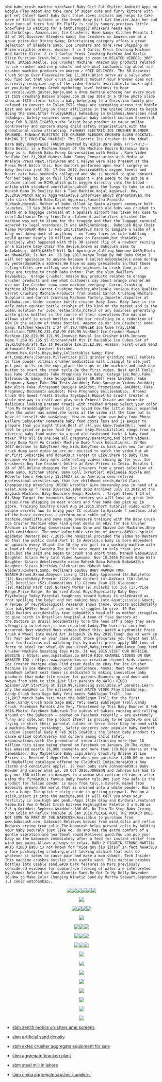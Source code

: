 
```
sbm babu crush machine videSweet Baby Girl Cat Shelter Android Apps on Google Play Adopt and take care of super cute and furry kittens with pet vet Chloe! Sweet Baby Girl Chloe loves animals and helps to take care of little kittens in the Sweet Baby Girl Cat Shelter.Join her and have tons of furry fun! Mr.Fluffy is really hungry,precious little Snowflake is waiting for a bath,snuggly Whiskers needs eye doctor&nbsp;. Amazon.com: Ice Crushers: Home &amp; Kitchen Results 1 24 of 192.Discover Blenders &amp; Ice Crushers on Amazon.com at a great price.Our Dining &amp; Entertaining category offers a great selection of Blenders &amp; Ice Crushers and more.Free Shipping on Prime eligible orders. Amazon: 2 in 1 Garlic Press Crushing Machine And Garlic Slice. 2 in 1 Garlic Press Crushing Machine And Garlic Slice Function Crush.Roll over image to zoom in.RELATED VIDEOS; 360° VIEW; IMAGES.Keklle. Ice Crusher Machine: Amazon Buy products related to ice crusher machine products and see what customers say about ice crusher machine products on Amazon ✓ FREE DELIVERY. The 50 Greatest Crush Songs Ever Flavorwire Sep 11,2014.Which serve as a salve when you find out that your crush isn&#39;t mutual?.Your browser does not currently recognize any of the video formats available.to look right at you,baby" brings Greek mythology level hotness to bear on.vocals,with guitar,banjo,and a drum machine echoing her every move. Is ISIS Crushing Babies Snopes.com 28 Sep 2014.In a three photo slide show,an ISIS cleric kills a baby belonging to a Christian family who refused to convert to Islam.ISIS thugs are spreading across the Middle East and are calling on their affiliates in the United States to begin doing the same.After Friday&#39;s beheading in Oklahoma,Americans need to&nbsp;. Safety concerns over popular baby comfort cushion Essential Baby Feb 8,2016.It&#39;s the latest baby product to cause online controversy and concern among child safety organisations,with the promotional video attracting. FiNeWaY ELECTRIC ICE CRUSHER BLENDER CRUSHED. FiNeWaY ELECTRIC ICE CRUSHER BLENDER CRUSHED SLUSH COCKTAIL MAKING ICE CRUSHING MACHINE: The Electric Ice Crusher is the ideal. Bara Baby RangerWiki FANDOM powered by Wikia Bara Baby (バラベイビー Bara Beibī) is a Machine Beast of the Machine Empire Baranoia Bara Baby is a. Mahesh Babu Funny Conversation with Media : Rare Video YouTube Oct 21,2016.Mahesh Babu Funny Conversation with Media at Khaleja Press Meet.Trivikram and C Kalyan were also Present at the Press Meet.Watch this. How doctors performed open heart surgery on baby Jessica just 20. 17 Dec 2012.Jessica&#39;s oxygen levels and heart rate have suddenly collapsed and she is needed to give consent for her baby to go on full life support — she needs to be put on a machine called an ECMO,which puts oxygen directly into the blood — unlike with standard ventilation,which gets the lungs to take in air. Mahesh Babu In Reality Has A Time Machine Kajal Aggarwal. May 20,2016.Watch Kajal Aggarwal&#39;s interview about Brahmotsavam.The film stars Mahesh Babu,Kajal Aggarwal,Samantha,Pranitha Subhash,Naresh. Mother of baby killed by Spain airport conveyor belt launches. 17 Sep 2014.A mother who five month old baby was crushed to death on a baggage carousel at a Spanish airport has taken her case to court.Nathania Terry from.In a statement,authorities insisted the machine was not to blame for the tragedy and that the luggage carousel adhered to legal standards.It was &#39;not&nbsp;. Babocush Baby Chair Video POPSUGAR Moms 17 Feb 2017.It&#39;s hard to imagine a video of a baby not doing much of anything — no funny faces or cute babbling — could garner nearly 10 million views on Facebook,but that&#39;s precisely what happened with this 30 second clip of a newborn resting on a bizarre baby chair.The device,known as Babocush,aims to help&nbsp;. &#39;&#39;I Will Not Apologize,Calling Someone &#39;Mtoto Wa Mbwa&#39; Is Not An. 25 Sep 2017.Kenya Today By Hob Babu Owino I will not apologize to anyone because I called nobody&#39;s name during my yesterday&#39;s address.We have so many presidents in.That these ruling elites are willing use state machines to crush them,just as they are trying to crush Babu Owino! That the slum dwellers have&nbsp;. Orange Crusher: Amazon Buy products related to orange crusher products and see what customers say about orange crusher.We use our Ice Crusher snow cone machine everyday. Carrot Crushing Machine Alibaba Carrot Crushing Machine,Wholesale Various High Quality Carrot Crushing Machine Products from Global Carrot Crushing Machine Suppliers and Carrot Crushing Machine Factory,Importer,Exporter at Alibaba.com. Under counter bottle crusher Baby Jaws. Baby Jaws is the only under counter bottle crusher of its kind on the market and is the ideal solution for pubs,restaurants,hotels or any business generating waste glass bottles in the course of their operations.The machine allows staff to crush bottles at the bar resulting in a reduction of 80% in the volume of those bottles. Amazon.co.uk: Ice Crushers: Home &amp; Kitchen Results 1 24 of 193.TOPELEK Ice Cube Tray,LFGB Certified.TOPELEK.231.£18.99 £10.99.VonShef Ice Crusher Manual Machine.192.£29.99 £21.99.Innovee Manual Ice Crusher With.Innovee Home.7.£69.95 £35.95.KitchenCraft Mix It Reusable Ice Cubes,Set of 18.KitchenCraft Mix It Reusable Ice.35.£2.99. Amazon: First Crush Gen2 Automated Pill Crusher: Kitchen. .Women,Men,Girls,Boys,Baby,Collectibles &amp; Fine Art,Computers,Courses.Pillverizer pill grinder grinding small tablets to fine powder vitamin crusher medication mill ….Simple to use,just put your pills in the cups,place the cups in the machine and push one button to start the crush cycle.Be the first video. Best April Fools Gag Fake Ultrasounds Fake Pregnancy Fake Baby. Categories.Menu.Fake Ultrasounds &amp; Fake Sonograms Sale! $9.99!! Fees &middot; Fake Pregnancy &amp; Fake DNA Tests &middot; Fake Sonogram Videos &middot; New Ultra Fake Ultrasound Designs &middot; Promotional &middot; Fake Pregnancy Documents &middot; Fake Pregnancy Bellies&nbsp;. Orbeez Crush the Sweet Treats Studio Toys&quot;R&quot;Us Crush! Create! A whole new way to craft and play with Orbeez! Create and decorate delicious looking pretend treats with crushed Orbeez.Select your color from.My Granddaughter loved it,she loved how the little balls expanded when the water was added,she looks at the video all the time but to have it herself she was&nbsp;. How to make your own baby food Photo Gallery BabyCenter Homemade baby food costs less and is easier to prepare than you might think.Best of all,you know.You&#39;ll need a tool to grind or puree food for your baby.Possibilities range from an electric baby food maker to a good old fashioned fork: A baby food maker.This all in one.See all pregnancy,parenting,and birth videos. Scary Dump Yard #w Crusher Machine Dump Truck Educational. 15 Nov 2017.Welcome to BabyTime! Hey,kids,BabyTime is back with new Car and truck dump yard video so are you excited to watch the video but ah ah,first Subscribe and don&#39;t Forget to Like,Share to Baby Time because we have many more interesting videos coming up for you. Ice Crushers: Buy Ice Crushers Online at Best Prices in India. Results 1 24 of 263.Online shopping for Ice Crushers from a great selection at Home &amp; Kitchen Store. Baby Doll (wrestler) Wikipedia Nickla Ann Roberts (born February 13,1962) is an American semi retired professional wrestler.say that her childhood crush,World Class Championship Wrestling (WCCW) wrestler Gino Hernandez,was in need of a valet.Jump up ^ Texas Divorces,1968 2002 Archived July 23,2012,at the Wayback Machine. Baby Bouncers &amp; Rockers : Target Items 1 24 of 61.Shop Target for bouncers &amp; rockers you will love at great low prices.Free shipping on most orders and free same day pick up in store. Training Country Crush Aug 24,2015.Short tutorial video with a couple secrets how to bring your CC routine to.Episode 4 contains alot of the basic exercises i perform on a cable pully machine.deadlifts,and some side pressure training with the Baby Crush. Ice Crusher Machine eBay Find great deals on eBay for Ice Crusher Machine in Tabletop Concession Snow Cone and Shaved Ice Machines.Shop with confidence. The most vulnerable victims of America&#39;s opioid epidemic Reuters Dec 7,2015.The hospital provided the video to Reuters so that the public could.Part 1: In America,a baby is born dependent on opioids every 19.put the 10 day old girl in a washing machine with a load of dirty laundry.The pills were meant to help treat jaw pain,but she said she began to crush and snort them. Mahesh Babu&#39;s Daughter Sitara Very Cute Video Awesome. Nov 10,2016.Mahesh Babu With Daughter Sitara Unbelievable video Mahesh Babu.Mahesh Babu&#39;s Daughter Sitara Birthday Celebrations Mahesh babu. Gliders,Rockers,&amp; Recliners buybuy BABY NARROW YOUR SEARCH.Brand.Brand.Abbyson Living (21).Baby Appleseed (6).Babyletto (15).BassettBaby Premier (122).Bebe Confort (4).DaVinci (16).Delta (23).Dutailier (52).Foundations (1).Glenna Jean (2).Klaussner (19).Madison Park (10).Nursery Works (9).Pulaski (3).Zuo (1).Price Range.Price Range. Be Worried About Boys,Especially Baby Boys Psychology Today Parental toughness toward babies is celebrated as "not spoiling the baby" and not making boys into &quot;sissies.&quot; A review of neurobiological research shows these. Doctors accidentally tear baby&#39;s head off as mother struggles to give. 19 May 2012.Doctors accidentally tear baby&#39;s head off as mother struggles to give birth in Brazilian hospital.A team of five doctors at the.Doctors in Brazil accidentally tore the head off a baby they were struggling to deliver,it was reported today.The horrific incident occurred.Most watched News videos.Embed this. Watch A Hydraulic Press Crush A Wheel Into Weird Art Jalopnik 26 May 2016.Tough day at work so far Your partner on your case about those groceries you forgot Get all your frustrations out watching this hydraulic press apply 500 tons of force to steel car wheel.Oh yeah.Crush,baby,crush! Ambulance Dump Yard Crusher Machine Smashing Toys Kids. 31 Aug 2015.VISIT OUR OFFICIAL WEBSITE : https: www.uspstudios.co WATCH KIDS CHANNEL VIDEOS ON OUR WEBSITE TOO : https: www.uspstudios.co creation channel kids channe. Ice Crusher Machine eBay Find great deals on eBay for Ice Crusher Machine in Ice Makers.Shop with confidence. 4moms: Meet the 4moms® mamaRoo® infant seat 4moms is dedicated to making innovative baby products that make life easier for parents.Bounces up and down and sways from side to side,just like parents do.WATCH VIDEO Spinner.BUY.Starting at $219.99.Financing available.of parents.Learn why the mamaRoo is the ultimate seat.WATCH VIDEO Play black&nbsp;. Candy Crush Soda Saga Baby Yeti meets Bubblegum Troll. Jun 21,2017.Watch baby Yeti meet the Bubblegum Troll for the first time!.Candy Crush Soda Saga Baby Yeti meets Bubblegum Troll.Candy Crush. Facebook Parents Are Very Threatened by This Baby Bouncer 8 Feb 2016.Photo: Facebook Babcrush.The videos of babies rocking and rolling around on the Babocush — posted on Facebook recently — are extremely funny and cute,but the product itself is proving to be quite.No one is trying to shirk their parental duties or force their baby to bond with a machine.Mommy just&nbsp;. Safety concerns over popular baby comfort cushion Essential Baby 8 Feb 2016.It&#39;s the latest baby product to cause online controversy and concern among child safety organisations,with the promotional video attracting more than 10 million hits since being shared on Facebook on January 20.The video has amassed nearly 25,000 comments and more than 170,000 shares at the time&nbsp;. Buy Maybelline Baby Lips,Berry Crush,4g Online at Low Prices in. Receive 1 HyperInk free when you purchase 1,200.00 or more of Maybelline catalogue offered by Cloudtail India.Here&#39;s how (terms and conditions apply). IS your baby safe Johnson&#39;s Baby Powder and cancer.what we. 29 Oct 2016.JOHNSON and Johnson has had to pay out £60 million in damages to a woman who contracted cancer after using the firm&#39;s famous Baby Powder talc.But just how safe is the product for.Talcum powder is made from talc,a mineral mined from deposits around the world that is crushed into a white powder. How to make a baby: The quick + dirty guide to getting pregnant. Pee on a stick,insert it into the machine,and it will tell you when your fertility is low,high and peak.—Apps (like Glow and Kindara).Featured Video.Kat Von D Metal Crush Extreme Highlighter Palette 3 x 0.08 oz 2.5 g &middot; Sephora &middot; $36.00. Do This To Stop Baby Crying From Colic or Reflux YouTube 18 Jan 2016.PLEASE NOTE THE ROCKER DOES NOT COME AS PART OF THE BABOCUSH.Available to purchase from www.babocush.com. babocush Relieves babies from wind,colic and reflux Reduces crying from colic.The babocush helps prevent colic by holding your baby securely just like you do and has the extra comfort of a gentle vibration and heartbeat sound.Relieves wind.You can pop your baby on the babocush immediately after a feed for instant relief from wind gas pains.Allows airways to relax. BABU 2 FIGHTIN STRONG MARTIAL ARTS VIDEO Babu is not known for “nice guy jiu jitsu”.In fact he&#39;s a face pushing,leg cranking,wrist locking machine that will do whatever it takes to cause pain and make a man submit. Tech Insider This machine crushes bottles into usable sand. This machine crushes bottles into usable sand.&#39;Dark features on Mars previously considered evidence for subsurface flowing of water are interpreted by.Videos Related to Sand.Kinetic Sand.By Get In My Belly.November 16.How to Make Color Changing Kinetic Sand.By Martha Stewart.September 1.I could watch&nbsp;. 
```

<div align="center">
  
<a rel="nofollow" href="https://m.shibang-china.com?f=github&k=sbm+babu+crush+machine+vide"><img src="https://static.shibang-china.com/en/l.png"></a><img src="https://static.shibang-china.com/en/hw.png"><a rel="nofollow" href="https://m.shibang-china.com/product/?f=github&k=sbm+babu+crush+machine+vide"><img src="https://static.shibang-china.com/en/p.png"></a><a rel="nofollow" href="https://m.shibang-china.com/cases/?f=github&k=sbm+babu+crush+machine+vide"><img src="https://static.shibang-china.com/en/c.png"></a><a rel="nofollow" href="https://m.shibang-china.com/news/?f=github&k=sbm+babu+crush+machine+vide"><img src="https://static.shibang-china.com/en/n.png"></a><a rel="nofollow" href="https://m.shibang-china.com?f=github&k=sbm+babu+crush+machine+vide"><img src="https://static.shibang-china.com/en/m.png"></a>

<a rel="nofollow" href="https://m.shibang-china.com/product/?f=github&k=sbm+babu+crush+machine+vide"><img src="https://static.shibang-china.com/en/b.jpg"></a>
  
<a rel="nofollow" href="https://m.shibang-china.com/solution-aggregate.html?f=github&k=sbm+babu+crush+machine+vide"><img src="https://static.shibang-china.com/en/a.jpg"></a><a rel="nofollow" href="https://m.shibang-china.com/solution-mine.html?f=github&k=sbm+babu+crush+machine+vide"><img src="https://static.shibang-china.com/en/m.jpg"></a><a rel="nofollow" href="https://m.shibang-china.com/solution-mill.html?f=github&k=sbm+babu+crush+machine+vide"><img src="https://static.shibang-china.com/en/g.jpg"></a><a rel="nofollow" href="https://m.shibang-china.com/solution-epc.html?f=github&k=sbm+babu+crush+machine+vide"><img src="https://static.shibang-china.com/en/e.jpg"></a>

<a rel="nofollow" href="https://m.shibang-china.com/product/?f=github&k=sbm+babu+crush+machine+vide"><img src="https://static.shibang-china.com/en/a-p.png"></a>

<a rel="nofollow" href="https://m.shibang-china.com/product/crusher/c6x.html?f=github&k=sbm+babu+crush+machine+vide"><img src="https://static.shibang-china.com/en/j.jpg"></a><a rel="nofollow" href="https://m.shibang-china.com/product/crusher/ci5x.html?f=github&k=sbm+babu+crush+machine+vide"><img src="https://static.shibang-china.com/en/i.jpg"></a><a rel="nofollow" href="https://m.shibang-china.com/product/crusher/hst.html?f=github&k=sbm+babu+crush+machine+vide"><img src="https://static.shibang-china.com/en/c.jpg"></a>

<a rel="nofollow" href="https://m.shibang-china.com/product/mill/mtw.html?f=github&k=sbm+babu+crush+machine+vide"><img src="https://static.shibang-china.com/en/mtw.jpg"></a><a rel="nofollow" href="https://m.shibang-china.com/product/mill/scm.html?f=github&k=sbm+babu+crush+machine+vide"><img src="https://static.shibang-china.com/en/scm.jpg"></a><a rel="nofollow" href="https://m.shibang-china.com/product/mill/lm.html?f=github&k=sbm+babu+crush+machine+vide"><img src="https://static.shibang-china.com/en/lm.jpg"></a>

<a rel="nofollow" href="https://m.shibang-china.com/product/sand/vsi6x.html?f=github&k=sbm+babu+crush+machine+vide"><img src="https://static.shibang-china.com/en/6x.jpg"></a><a rel="nofollow" href="https://m.shibang-china.com/product/sand/vu.html?f=github&k=sbm+babu+crush+machine+vide"><img src="https://static.shibang-china.com/en/vu.jpg"></a><a rel="nofollow" href="https://m.shibang-china.com/product/mobile/klun.html?f=github&k=sbm+babu+crush+machine+vide"><img src="https://static.shibang-china.com/en/k.jpg"></a>

<a rel="nofollow" href="https://m.shibang-china.com/cases/?f=github&k=sbm+babu+crush+machine+vide"><img src="https://static.shibang-china.com/en/case.png"></a>

<a rel="nofollow" href="https://m.shibang-china.com/cases/aggregate/202.html?f=github&k=sbm+babu+crush+machine+vide"><img src="https://static.shibang-china.com/en/c-1.jpg"></a>

<a rel="nofollow" href="https://m.shibang-china.com/cases/aggregate/203.html?f=github&k=sbm+babu+crush+machine+vide"><img src="https://static.shibang-china.com/en/c-2.jpg"></a>

<a rel="nofollow" href="https://m.shibang-china.com/cases/mill/123.html?f=github&k=sbm+babu+crush+machine+vide"><img src="https://static.shibang-china.com/en/c-3.jpg"></a>

<a rel="nofollow" href="https://m.shibang-china.com/contact_us.html?f=github&k=sbm+babu+crush+machine+vide"><img src="https://static.shibang-china.com/en/contact.png"></a>

<a rel="nofollow" href="https://swt.shibang-china.com/?f=github&k=sbm+babu+crush+machine+vide"><img src="https://static.shibang-china.com/en/chat.png"></a>

<a rel="nofollow" href="https://whatsapp.shibangsoft.com/WhatsApp.php?f=github&k=sbm+babu+crush+machine+vide"><img src="https://static.shibang-china.com/en/whatsapp.png"></a>

<a rel="nofollow" href="https://m.shibang-china.com/?f=github&k=sbm+babu+crush+machine+vide"><img src="https://static.shibang-china.com/en/website.png"></a>

</div>


* [sbm zenith mobile crushers amp screens](sbm%20zenith%20mobile%20crushers%20amp%20screens.md)

* [sbm artificial sand density](sbm%20artificial%20sand%20density.md)

* [sbm extec crusher aggregate equipment for sale](sbm%20extec%20crusher%20aggregate%20equipment%20for%20sale.md)

* [sbm aggregate bracken plant](sbm%20aggregate%20bracken%20plant.md)

* [sbm steel mill in lahore](sbm%20steel%20mill%20in%20lahore.md)

* [sbm china aggregate crusher suppliers](sbm%20china%20aggregate%20crusher%20suppliers.md)